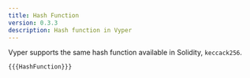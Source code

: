 ```yaml
---
title: Hash Function
version: 0.3.3
description: Hash function in Vyper
---
```


Vyper supports the same hash function available in Solidity, `keccack256`.

```vyper
{{{HashFunction}}}
```
